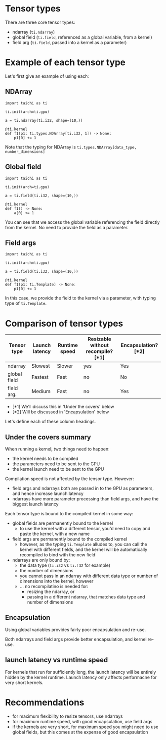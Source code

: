 # Tensor types

There are three core tensor types:
- ndarray (`ti.ndarray`)
- global field (`ti.field`, referenced as a global variable, from a kernel)
- field arg (`ti.field`, passed into a kernel as a parameter)

# Example of each tensor type

Let's first give an example of using each:

## NDArray

```
import taichi as ti

ti.init(arch=ti.gpu)

a = ti.ndarray(ti.i32, shape=(10,))

@ti.kernel
def f1(p1: ti.types.NDArray[ti.i32, 1]) -> None:
    p1[0] += 1
```

Note that the typing for NDArray is `ti.types.NDArray[data_type, number_dimensions]`

## Global field

```
import taichi as ti

ti.init(arch=ti.gpu)

a = ti.field(ti.i32, shape=(10,))

@ti.kernel
def f1() -> None:
    a[0] += 1
```
You can see that we access the global variable referencing the field directly from the kernel. No need to provide the field as a parameter.

## Field args

```
import taichi as ti

ti.init(arch=ti.gpu)

a = ti.field(ti.i32, shape=(10,))

@ti.kernel
def f1(p1: ti.Template) -> None:
    p1[0] += 1
```
In this case, we provide the field to the kernel via a parameter, with typing type of `ti.Template`.

# Comparison of tensor types

| Tensor type | Launch latency | Runtime speed |Resizable without recompile? [*1]|Encapsulation?[*2]|
|-------------|----------------|-------------|----------------------------|----------------|
|ndarray      | Slowest        | Slower      | yes | Yes |
| global field | Fastest       | Fast        | no | No |
| field arg.  | Medium          | Fast       | no | Yes |

- [*1] We'll discuss this in 'Under the covers' below
- [*2] Will be discussed in 'Encapsulation' below

Let's define each of these column headings.

## Under the covers summary

When running a kernel, two things need to happen:
- the kernel needs to be compiled
- the parameters need to be sent to the GPU
- the kernel launch need to be sent to the GPU

Compilation speed is not affected by the tensor type. However:
- field args and ndarrays both are passed in to the GPU as parameters, and hence increase launch latency
- ndarrays have more parameter processing than field args, and have the biggest launch latency

Each tensor type is bound to the compiled kernel in some way:
- global fields are permanently bound to the kernel
    - to use the kernel with a different tensor, you'd need to copy and paste the kernel, with a new name
- field args are permanently bound to the compiled kernel
    - however, as the typing `ti.Template` alludes to, you can call the kernel with different fields, and the kernel will be automatically recompiled to bind with the new field
- ndarrays are only bound by:
    - the data type (`ti.i32` vs `ti.f32` for example)
    - the number of dimensions
    - you cannot pass in an ndarray with different data type or number of dimensions into the kernel, however
    - ... no recompilatino is needed for:
         - resizing the ndarray, or
         - passing in a different ndarray, that matches data type and number of dimensions

## Encapsulation

Using global variables provides fairly poor encapsulation and re-use.

Both ndarrays and field args provide better encapsulation, and kernel re-use.

## launch latency vs runtime speed

For kernels that run for sufficiently long, the launch latency will be entirely hidden by the kernel runtime. Launch latency only affects performacne for very short kernels.

# Recommendations

- for maximum flexibility to resize tensors, use ndarrays
- for maximum runtime speed, with good encapsulation, use field args
- if the kernels are very short, for maximum speed you might need to use global fields, but this comes at the expense of good encapsulation
